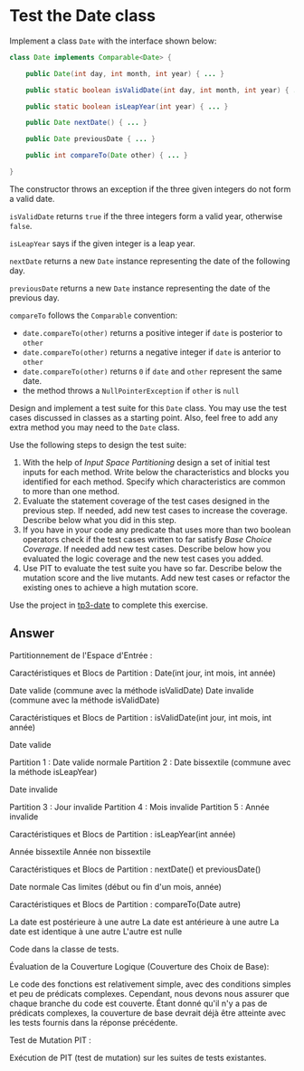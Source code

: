# Test the Date class

Implement a class `Date` with the interface shown below:

```java
class Date implements Comparable<Date> {

    public Date(int day, int month, int year) { ... }

    public static boolean isValidDate(int day, int month, int year) { ... }

    public static boolean isLeapYear(int year) { ... }

    public Date nextDate() { ... }

    public Date previousDate { ... }

    public int compareTo(Date other) { ... }

}
```

The constructor throws an exception if the three given integers do not form a valid date.

`isValidDate` returns `true` if the three integers form a valid year, otherwise `false`.

`isLeapYear` says if the given integer is a leap year.

`nextDate` returns a new `Date` instance representing the date of the following day.

`previousDate` returns a new `Date` instance representing the date of the previous day.

`compareTo` follows the `Comparable` convention:

* `date.compareTo(other)` returns a positive integer if `date` is posterior to `other`
* `date.compareTo(other)` returns a negative integer if `date` is anterior to `other`
* `date.compareTo(other)` returns `0` if `date` and `other` represent the same date.
* the method throws a `NullPointerException` if `other` is `null` 

Design and implement a test suite for this `Date` class.
You may use the test cases discussed in classes as a starting point. 
Also, feel free to add any extra method you may need to the `Date` class.


Use the following steps to design the test suite:

1. With the help of *Input Space Partitioning* design a set of initial test inputs for each method. Write below the characteristics and blocks you identified for each method. Specify which characteristics are common to more than one method.
2. Evaluate the statement coverage of the test cases designed in the previous step. If needed, add new test cases to increase the coverage. Describe below what you did in this step.
3. If you have in your code any predicate that uses more than two boolean operators check if the test cases written to far satisfy *Base Choice Coverage*. If needed add new test cases. Describe below how you evaluated the logic coverage and the new test cases you added.
4. Use PIT to evaluate the test suite you have so far. Describe below the mutation score and the live mutants. Add new test cases or refactor the existing ones to achieve a high mutation score.

Use the project in [tp3-date](../code/tp3-date) to complete this exercise.

## Answer

Partitionnement de l'Espace d'Entrée :

Caractéristiques et Blocs de Partition : Date(int jour, int mois, int année)

Date valide (commune avec la méthode isValidDate)
Date invalide (commune avec la méthode isValidDate)

Caractéristiques et Blocs de Partition : isValidDate(int jour, int mois, int année)

Date valide

Partition 1 : Date valide normale
Partition 2 : Date bissextile (commune avec la méthode isLeapYear)

Date invalide

Partition 3 : Jour invalide
Partition 4 : Mois invalide
Partition 5 : Année invalide

Caractéristiques et Blocs de Partition : isLeapYear(int année)

Année bissextile
Année non bissextile

Caractéristiques et Blocs de Partition : nextDate() et previousDate()

Date normale
Cas limites (début ou fin d'un mois, année)

Caractéristiques et Blocs de Partition : compareTo(Date autre)

La date est postérieure à une autre
La date est antérieure à une autre
La date est identique à une autre
L'autre est nulle

Code dans la classe de tests.

Évaluation de la Couverture Logique (Couverture des Choix de Base):

Le code des fonctions est relativement simple, avec des conditions simples et peu de prédicats complexes. Cependant, nous devons nous assurer que chaque branche du code est couverte. Étant donné qu'il n'y a pas de prédicats complexes, la couverture de base devrait déjà être atteinte avec les tests fournis dans la réponse précédente.

Test de Mutation PIT :

Exécution de PIT (test de mutation) sur les suites de tests existantes.

